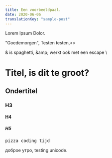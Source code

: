```yaml
---
title: Een voorbeeldpaal.
date: 2020-06-06
translationKey: "sample-post"
---
```


Lorem Ipsum Dolor.

"Goedemorgen", Testen testen,<>

& is spaghetti, \&amp; werkt ook met een escape \

# Titel, is dit te groot?

## Ondertitel

### H3

#### H4

##### H5

<pre>pizza coding tijd</pre>

доброе утро, testing unicode.
